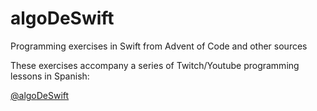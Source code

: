 # algoDeSwift

Programming exercises in Swift from Advent of Code and other sources

These exercises accompany a series of Twitch/Youtube programming lessons in Spanish:

[@algoDeSwift](https://www.youtube.com/@algoDeSwift)

